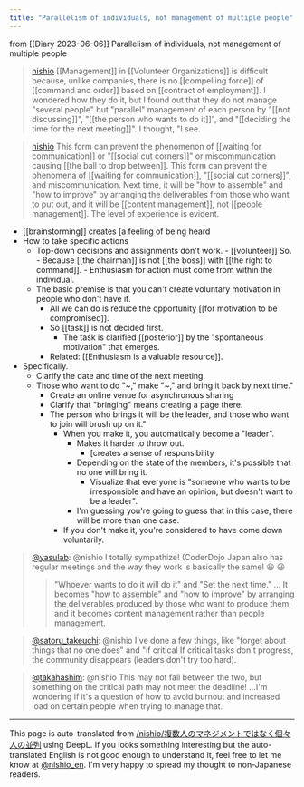 ```yaml
---
title: "Parallelism of individuals, not management of multiple people"
---
```


from  [[Diary 2023-06-06]]
Parallelism of individuals, not management of multiple people
> [nishio](https://twitter.com/nishio/status/1666079494241931271) [[Management]] in [[Volunteer Organizations]] is difficult because, unlike companies, there is no [[compelling force]] of [[command and order]] based on [[contract of employment]]. I wondered how they do it, but I found out that they do not manage "several people" but "parallel" management of each person by "[[not discussing]]", "[[the person who wants to do it]]", and "[[deciding the time for the next meeting]]". I thought, "I see.

> [nishio](https://twitter.com/nishio/status/1666080230149349382) This form can prevent the phenomenon of [[waiting for communication]] or "[[social cut corners]]" or miscommunication causing [[the ball to drop between]]. This form can prevent the phenomena of [[waiting for communication]], "[[social cut corners]]", and miscommunication.
>  Next time, it will be "how to assemble" and "how to improve" by arranging the deliverables from those who want to put out, and it will be [[content management]], not [[people management]].
>  The level of experience is evident.

- [[brainstorming]] creates [a feeling of being heard
- How to take specific actions
    - Top-down decisions and assignments don't work.
            - [[volunteer]] So.
            - Because [[the chairman]] is not [[the boss]] with [[the right to command]].
            - Enthusiasm for action must come from within the individual.
    - The basic premise is that you can't create voluntary motivation in people who don't have it.
        - All we can do is reduce the opportunity [[for motivation to be compromised]].
        - So [[task]] is not decided first.
            - The task is clarified [[posterior]] by the "spontaneous motivation" that emerges.
        - Related: [[Enthusiasm is a valuable resource]].
- Specifically.
    - Clarify the date and time of the next meeting.
    - Those who want to do "~," make "~," and bring it back by next time."
        - Create an online venue for asynchronous sharing
        - Clarify that "bringing" means creating a page there.
        - The person who brings it will be the leader, and those who want to join will brush up on it."
            - When you make it, you automatically become a "leader".
                - Makes it harder to throw out.
                    - [creates a sense of responsibility
                - Depending on the state of the members, it's possible that no one will bring it.
                    - Visualize that everyone is "someone who wants to be irresponsible and have an opinion, but doesn't want to be a leader".
                - I'm guessing you're going to guess that in this case, there will be more than one case.
            - If you don't make it, you're considered to have come down voluntarily.


> [@yasulab](https://twitter.com/yasulab/status/1667724714364796930): @nishio I totally sympathize! (CoderDojo Japan also has regular meetings and the way they work is basically the same! 😆 😆
> > "Whoever wants to do it will do it" and "Set the next time."
> > ...
> > It becomes "how to assemble" and "how to improve" by arranging the deliverables produced by those who want to produce them, and it becomes content management rather than people management.

> [@satoru_takeuchi](https://twitter.com/satoru_takeuchi/status/1666209619067420672?s=20): @nishio I've done a few things, like "forget about things that no one does" and "if critical If critical tasks don't progress, the community disappears (leaders don't try too hard).

> [@takahashim](https://twitter.com/takahashim/status/1667728460385751043?s=20): @nishio This may not fall between the two, but something on the critical path may not meet the deadline! ...I'm wondering if it's a question of how to avoid burnout and increased load on certain people when trying to manage that.



---
This page is auto-translated from [/nishio/複数人のマネジメントではなく個々人の並列](https://scrapbox.io/nishio/複数人のマネジメントではなく個々人の並列) using DeepL. If you looks something interesting but the auto-translated English is not good enough to understand it, feel free to let me know at [@nishio_en](https://twitter.com/nishio_en). I'm very happy to spread my thought to non-Japanese readers.